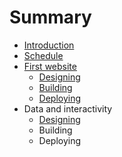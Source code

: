 # Summary

* [Introduction](README.md)
* [Schedule](schedule.md)
* [First website](first-website/first-website.md)
   * [Designing](first-website/designing.md)
   * [Building](first-website/building.md)
   * [Deploying](first-website/deploying.md)
* Data and interactivity
   * [Designing](data-and-interactivity/designing.md)
   * Building
   * Deploying

